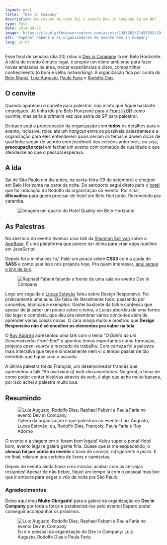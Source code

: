 ```yaml
---
layout: post
title:  "Dev in Company"
description: Um resumo de como foi o evento Dev in Company lá em BH!
type: Post
date: 2014-09-22
image: 'https://cloud.githubusercontent.com/assets/1345662/11458353/29f55cfc-96a5-11e5-9883-6858f60209f2.jpg'
alt: 'Raphael Fabeni e os organizadores do evento Dev in Company'
lang: pt-br
---
```


Esse final de semana (dia 20) rolou o <a href="http://devincompany.org">Dev in Company</a> lá em Belo Horizonte. A idéia do evento é muito legal, e propõe um ótimo ambiente para fazer novas amizades na área, trocar experiências e claro, compartilhar conhecimento (o bom e velho <i>networking)</i>. A organização fica por conta do <a href="http://betomuniz.com/" target="_blank">Beto Muniz</a>, <a href="https://www.linkedin.com/in/lurimendes" target="_blank">Luiz Augusto</a>, <a href="https://www.linkedin.com/in/paulasfaria" target="_blank">Paula Faria</a> e <a href="http://rmdias.com/" target="_blank">Rodolfo Dias</a>.

## O convite

Quando apareceu o convite para palestrar, não minto que fiquei bastante empolgado. Já tinha ido pra Belo Horizonte para o <a href="http://frontinbh.com.br/" target="_blank">Front in BH</a> como ouvinte, mas seria a primeira vez que sairia de SP para palestrar.

Destaco aqui a preocupação da organização com <b>todos</b> os detalhes para o evento, inclusive, rolou até um <i>hangout</i> entre os possíveis palestrantes e a organização para eles entenderem quais seriam os temas e darem dicas de qual linha seguir de acordo com <i>feedback</i> das edições anteriores, ou seja, <b>preocupação total</b> em fechar um evento com conteúdo de qualidade e que atendesse ao que o pessoal esperava.

## A ida

Sai de São Paulo um dia antes, na sexta-feira (19 de setembro) e cheguei em Belo Horizonte na parte da noite. Do aeroporto segui direto para o <a href="http://atlanticahotels.com.br/hotel/belo-horizonte/quality-hotel-afonso-pena" target="_blank">hotel</a> que foi indicação do Rodolfo da organização do evento. Por sinal, <b>#ficaadica</b> para quem precisar de hotel em Belo Horizonte. Recomendo pra caramba.

<figure class="text-center loading">
    <img src="https://cloud.githubusercontent.com/assets/1345662/11458352/29f48232-96a5-11e5-872e-23302483391f.jpg" alt="Imagem um quarto do Hotel Quality em Belo Horizonte">
</figure>

## As Palestras

Na abertura do evento tivemos uma talk da <a href="https://www.linkedin.com/pub/shannon-sullivan/10/973/518">Shannon Sullivan</a> sobre o <a href="http://appbase.io/" target="_blank">AppBase</a>. É uma plataforma que parece ser ótima para criar apps <i>realtime</i> em JavaScript.

Depois foi a minha vez \o/. Falei um pouco sobre <b>CSS3</b> com a ajuda de <b>SASS</b> e como usar isso nos projetos hoje. Pra quem interessar, <a href="https://speakerdeck.com/raphaelfabeni/keep-calm-and-lets-play-css3">aqui segue o link da talk</a>.

<figure class="text-center loading">
    <img src="https://cloud.githubusercontent.com/assets/1345662/11458354/2a147664-96a5-11e5-81c8-e4e3b281c94f.jpg" alt="Raphael Fabeni falando a frente de uma sala no evento Dev in Company">
</figure>

Logo em seguida o <a href="https://twitter.com/lucasdsbh" target="_blank">Lucas Estevão</a> falou sobre Design Responsivo. Foi praticamente uma aula. Ele falou de literalmente tudo: passando por conceitos, técnicas e exemplos. Gostei bastante da talk e confesso que apesar de já saber um pouco sobre o tema, o Lucas abordou de uma forma tão legal e completa, que deu pra relembrar vários conceitos além de aprender várias coisas novas. O cara manja muito e mostrou que <b>Design Responsivo não é só encolher os elementos pra caber na tela</b>.

O <a href="https://twitter.com/ruyadorno" target="_blank">Ruy Adorno</a> apresentou uma talk com o tema <i>"O Diário de um Desenvolvedor Front-End"</i> e apontou temas importantes como formação, projetos <i>open-source</i> e mercado de trabalho. Com certeza foi a palestra mais interativa que teve e sinceramente nem vi o tempo passar de tão entretido que fiquei com o assunto.

A última palestra foi do François, um desenvolvedor francês que apresentou a talk <i>"An overview of web-documentaries</i>. No geral, o tema de como poder contar histórias através da web, é algo que acho muito bacana, por isso achei a palestra muito boa.

## Resumindo

<figure class="text-center loading">
    <img src="https://cloud.githubusercontent.com/assets/1345662/11458351/29f459e2-96a5-11e5-9e5d-95a10208a304.jpg" alt="Luiz Augusto, Rodolfo Dias, Raphael Fabeni e Paula Faria no evento Dev in Company">
    <figcaption>Galera da organização e que palestrou no evento: Luiz Augusto, Lucas Estevão, eu, Rodolfo Dias, François, Paula Faria e Ruy Adorno</figcaption>
</figure>

O evento e a viagem em si foram bem legais! Valeu super a pena! Hotel bom, evento legal e galera gente fina. Quase que ia me esquecendo, o <b>almoço foi por conta do evento</b> a base de <i>cerveja</i>, <i>refrigerante</i> e <i>pizza</i>. E no final, rolaram uns sorteios de livros e camisetas.

Depois do evento ainda havia uma missão: acabar com as cervejas restantes! Apesar de não beber, fiquei um tempo lá com o pessoal mas tive que ir embora para pegar o vôo de volta pra São Paulo.

### Agradecimentos

Deixo aqui meu <b>Muito Obrigado!</b> para a galera da organização do <b>Dev in Company</b> por toda a força e parabenizá-los pelo evento! Espero poder conseguir acompanhar os próximos.

<figure class="text-center loading">
    <img src="https://cloud.githubusercontent.com/assets/1345662/11458472/fa3fe4c0-96a7-11e5-8ed8-b85044838245.jpg" alt="Luiz Augusto, Rodolfo Dias, Raphael Fabeni e Paula Faria no evento Dev in Company">
    <figcaption>Eu e o pessoal da organização do Dev in Company: Luiz Augusto, Rodolfo Dias e Paula Faria</figcaption>
</figure>
